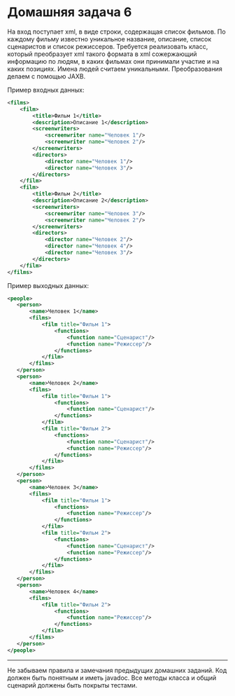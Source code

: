 # Домашняя задача 6

На вход поступает xml, в виде строки, содержащая список фильмов. По каждому фильму известно уникальное 
название, описание, список сценаристов и список режиссеров. Требуется реализовать класс, который преобразует
xml такого формата в xml сожержающий информацию по людям, в каких фильмах они принимали участие и 
на каких позициях. Имена людей считаем уникальными. Преобразования делаем с помощью JAXB.

Пример входных данных:
````xml
<films>
    <film>
        <title>Фильм 1</title>
        <description>Описание 1</description>
        <screenwriters>
            <screenwriter name="Человек 1"/>
            <screenwriter name="Человек 2"/>
        </screenwriters>
        <directors>
            <director name="Человек 1"/>
            <director name="Человек 3"/>
        </directors>
    </film>
    <film>
        <title>Фильм 2</title>
        <description>Описание 2</description>
        <screenwriters>
            <screenwriter name="Человек 3"/>
            <screenwriter name="Человек 2"/>
        </screenwriters>
        <directors>
            <director name="Человек 2"/>
            <director name="Человек 4"/>
            <director name="Человек 3"/>
        </directors>
    </film>
</films>
````

Пример выходных данных:
````xml
<people>
   <person>
       <name>Человек 1</name>
       <films>
           <film title="Фильм 1">
               <functions>
                   <function name="Сценарист"/>
                   <function name="Режиссер"/>
               </functions>
           </film>
       </films>
   </person>
   <person>
       <name>Человек 2</name>
       <films>
           <film title="Фильм 1">
               <functions>
                   <function name="Сценарист"/>
               </functions>
           </film>
           <film title="Фильм 2">
               <functions>
                   <function name="Сценарист"/>
                   <function name="Режиссер"/>
               </functions>
           </film>
       </films>
   </person>
   <person>
       <name>Человек 3</name>
       <films>
           <film title="Фильм 1">
               <functions>
                   <function name="Режиссер"/>
               </functions>
           </film>
           <film title="Фильм 2">
               <functions>
                   <function name="Сценарист"/>
                   <function name="Режиссер"/>
               </functions>
           </film>
       </films>
   </person>
   <person>
       <name>Человек 4</name>
       <films>
           <film title="Фильм 2">
               <functions>
                   <function name="Режиссер"/>
               </functions>
           </film>
       </films>
   </person>
</people>
````

---

Не забываем правила и замечания предыдущих домашних заданий. Код должен быть
понятным и иметь javadoc. Все методы класса и общий сценарий должены
быть покрыты тестами.